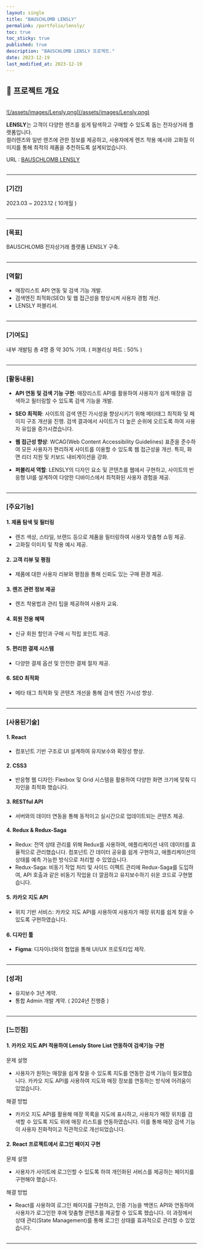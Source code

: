 ```yaml
---
layout: single
title: "BAUSCHLOMB LENSLY"
permalink: /portfolio/lensly/
toc: true
toc_sticky: true
published: true
description: "BAUSCHLOMB LENSLY 프로젝트."
date: 2023-12-19
last_modified_at: 2023-12-19
---
```


## 📄 프로젝트 개요
<br/>
<a class="batimmage" href="/assets/images/Lensly.png">
![/assets/images/Lensly.png](/assets/images/Lensly.png)
</a>

**LENSLY**는 고객이 다양한 렌즈를 쉽게 탐색하고 구매할 수 있도록 돕는 전자상거래 플랫폼입니다. <br/>
컬러렌즈와 일반 렌즈에 관한 정보를 제공하고, 사용자에게 렌즈 착용 예시와 고화질 이미지를 통해 최적의 제품을 추천하도록 설계되었습니다.

URL : <a href="https://lensly.co.kr/" target="_blank">BAUSCHLOMB LENSLY</a>
<br/><br/>

---

### [기간] <br/>

2023.03 ~ 2023.12 ( 10개월 )
<br/><br/>

---

### [목표] <br/>

BAUSCHLOMB 전자상거래 플랫폼 LENSLY 구축.
<br/><br/>

---

### [역할]

- 매장리스트 API 연동 및 검색 기능 개발.
- 검색엔진 최적화(SEO) 및 웹 접근성을 향상시켜 사용자 경험 개선.
- LENSLY 퍼블리셔.
<br/><br/>

---

### [기여도] <br/>

내부 개발팀 총 4명 중 약 30% 기여. ( 퍼블리싱 파트 : 50% )
<br/><br/>

---

### [활동내용]

- **API 연동 및 검색 기능 구현**: 매장리스트 API를 활용하여 사용자가 쉽게 매장을 검색하고 필터링할 수 있도록 검색 기능을 개발. 

- **SEO 최적화**: 사이트의 검색 엔진 가시성을 향상시키기 위해 메타태그 최적화 및 페이지 구조 개선을 진행. 검색 결과에서 사이트가 더 높은 순위에 오르도록 하여 사용자 유입을 증가시켰습니다.

- **웹 접근성 향상**: WCAG(Web Content Accessibility Guidelines) 표준을 준수하여 모든 사용자가 편리하게 사이트를 이용할 수 있도록 웹 접근성을 개선. 특히, 화면 리더 지원 및 키보드 내비게이션을 강화.

- **퍼블리셔 역할**: LENSLY의 디자인 요소 및 콘텐츠를 웹에서 구현하고, 사이트의 반응형 UI를 설계하여 다양한 디바이스에서 최적화된 사용자 경험을 제공.
<br/><br/>

---

### [주요기능]

#### 1. **제품 탐색 및 필터링**

- 렌즈 색상, 스타일, 브랜드 등으로 제품을 필터링하여 사용자 맞춤형 쇼핑 제공.
- 고화질 이미지 및 착용 예시 제공.

#### 2. **고객 리뷰 및 평점**

- 제품에 대한 사용자 리뷰와 평점을 통해 신뢰도 있는 구매 환경 제공.

#### 3. **렌즈 관련 정보 제공**

- 렌즈 착용법과 관리 팁을 제공하여 사용자 교육.

#### 4. **회원 전용 혜택**

- 신규 회원 할인과 구매 시 적립 포인트 제공.

#### 5. **편리한 결제 시스템**

- 다양한 결제 옵션 및 안전한 결제 절차 제공.

#### 6. **SEO 최적화**

- 메타 태그 최적화 및 콘텐츠 개선을 통해 검색 엔진 가시성 향상.
<br/><br/>

---

### [사용된기술] 

#### 1. **React**

- 컴포넌트 기반 구조로 UI 설계하여 유지보수와 확장성 향상.

#### 2. **CSS3**

- 반응형 웹 디자인: Flexbox 및 Grid 시스템을 활용하여 다양한 화면 크기에 맞춰 디자인을 최적화 했습니다.

#### 3. **RESTful API** 

- 서버와의 데이터 연동을 통해 동적이고 실시간으로 업데이트되는 콘텐츠 제공.

#### 4. **Redux & Redux-Saga**

- Redux: 전역 상태 관리를 위해 Redux를 사용하여, 애플리케이션 내의 데이터를 효율적으로 관리했습니다. 컴포넌트 간 데이터 공유를 쉽게 구현하고, 애플리케이션의 상태를 예측 가능한 방식으로 처리할 수 있었습니다.
- Redux-Saga: 비동기 작업 처리 및 사이드 이펙트 관리에 Redux-Saga를 도입하여, API 호출과 같은 비동기 작업을 더 깔끔하고 유지보수하기 쉬운 코드로 구현했습니다.

#### 5. **카카오 지도 API**

- 위치 기반 서비스: 카카오 지도 API를 사용하여 사용자가 매장 위치를 쉽게 찾을 수 있도록 구현하였습니다.

#### 6. **디자인 툴**  

- **Figma**: 디자이너와의 협업을 통해 UI/UX 프로토타입 제작. 
<br/><br/>

---

### [성과]

- 유지보수 3년 계약.
- 통합 Admin 개발 계약. ( 2024년 진행중 )
<br/><br/>

---

### [느낀점] 

#### 1. **카카오 지도 API 적용하여 Lensly Store List 연동하여 검색기능 구현** <br>

문제 설명 <br>
- 사용자가 원하는 매장을 쉽게 찾을 수 있도록 지도를 연동한 검색 기능이 필요했습니다. 카카오 지도 API를 사용하여 지도와 매장 정보를 연동하는 방식에 어려움이 있었습니다.

해결 방법 <br>
- 카카오 지도 API를 활용해 매장 목록을 지도에 표시하고, 사용자가 매장 위치를 검색할 수 있도록 지도 위에 매장 리스트를 연동하였습니다. 이를 통해 매장 검색 기능이 사용자 친화적이고 직관적으로 개선되었습니다.

#### 2. **React 프로젝트에서 로그인 페이지 구현** <br>

문제 설명 <br>
- 사용자가 사이트에 로그인할 수 있도록 하여 개인화된 서비스를 제공하는 페이지를 구현해야 했습니다.

해결 방법 <br>
- React를 사용하여 로그인 페이지를 구현하고, 인증 기능을 백엔드 API와 연동하여 사용자가 로그인한 후에 맞춤형 콘텐츠를 제공할 수 있도록 했습니다. 이 과정에서 상태 관리(State Management)를 통해 로그인 상태를 효과적으로 관리할 수 있었습니다.
<br/><br/>

---